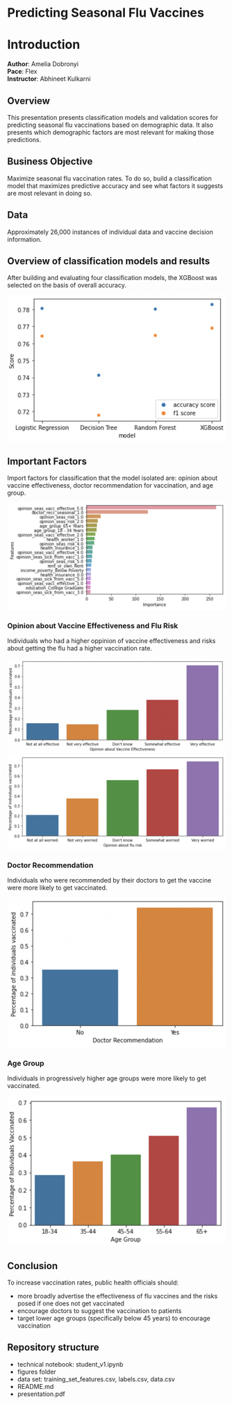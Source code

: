 # Predicting Seasonal Flu Vaccines

# Introduction

**Author**: Amelia Dobronyi  
**Pace**: Flex  
**Instructor**: Abhineet Kulkarni  

## Overview

This presentation presents classification models and validation scores for predicting seasonal flu vaccinations based on demographic data. It also presents which demographic factors are most relevant for making those predictions.

## Business Objective

Maximize seasonal flu vaccination rates. To do so, build a classification model that maximizes predictive accuracy and see what factors it suggests are most relevant in doing so.

## Data

Approximately 26,000 instances of individual data and vaccine decision information.

## Overview of classification models and results

After building and evaluating four classification models, the XGBoost was selected on the basis of overall accuracy.

![fig1](./figures/fig1.png)

## Important Factors

Import factors for classification that the model isolated are: opinion about vaccine effectiveness, doctor recommendation for vaccination, and age group.

![fig2](./figures/fig2.png)

### Opinion about Vaccine Effectiveness and Flu Risk

Individuals who had a higher oppinion of vaccine effectiveness and risks about getting the flu had a higher vaccination rate.

![fig3](./figures/fig3.png)
![fig6](./figures/fig6.png)

### Doctor Recommendation

Individuals who were recommended by their doctors to get the vaccine were more likely to get vaccinated.

![fig4](./figures/fig4.png)

### Age Group

Individuals in progressively higher age groups were more likely to get vaccinated.

![fig5](./figures/fig5.png)

## Conclusion 

To increase vaccination rates, public health officials should:
- more broadly advertise the effectiveness of flu vaccines and the risks posed if one does not get vaccinated
- encourage doctors to suggest the vaccination to patients
- target lower age groups (specifically below 45 years) to encourage vaccination

## Repository structure

- technical notebook: student_v1.ipynb
- figures folder
- data set: training_set_features.csv, labels.csv, data.csv
- README.md
- presentation.pdf
